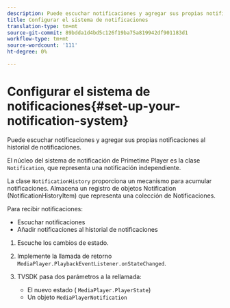 ```yaml
---
description: Puede escuchar notificaciones y agregar sus propias notificaciones al historial de notificaciones.
title: Configurar el sistema de notificaciones
translation-type: tm+mt
source-git-commit: 89bdda1d4bd5c126f19ba75a819942df901183d1
workflow-type: tm+mt
source-wordcount: '111'
ht-degree: 0%

---
```



# Configurar el sistema de notificaciones{#set-up-your-notification-system}

Puede escuchar notificaciones y agregar sus propias notificaciones al historial de notificaciones.

El núcleo del sistema de notificación de Primetime Player es la clase `Notification`, que representa una notificación independiente.

La clase `NotificationHistory` proporciona un mecanismo para acumular notificaciones. Almacena un registro de objetos Notification (NotificationHistoryItem) que representa una colección de Notificaciones.

Para recibir notificaciones:

* Escuchar notificaciones
* Añadir notificaciones al historial de notificaciones

1. Escuche los cambios de estado.
1. Implemente la llamada de retorno `MediaPlayer.PlaybackEventListener.onStateChanged`.
1. TVSDK pasa dos parámetros a la rellamada:

   * El nuevo estado ( `MediaPlayer.PlayerState`)
   * Un objeto `MediaPlayerNotification`

